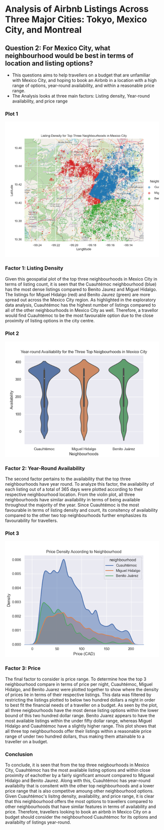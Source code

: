 # Analysis of Airbnb Listings Across Three Major Cities: Tokyo, Mexico City, and Montreal



## **Question 2: For Mexico City, what neighbourhood would be best in terms of location and listing options?** 
 - This questions aims to help travellers on a budget that are unfamiliar with Mexico City, and hoping to book an Airbnb in a location with a high range of options, year-round availability, and within a reasonable price range.
 - The Analysis looks at three main factors: Listing density, Year-round availability, and price range
 
 ### Plot 1
 
 ![ListingDensity](images/Analysis2/Map.png)
 
 ### Factor 1: Listing Density

Given this geospatial plot of the top three neighbourhoods in Mexico City in terms of listing count, it is seen that the Cuauhtémoc neighbourhood (blue)  has the most dense listings compared to Benito Jaurez and Miguel Hidalgo. The listings for Miguel Hidalgo (red) and Benito Jaurez (green) are more spread out across the Mexico City region. As highlighted in the exploratory data analysis, Cuauhtémoc has the highest number of listings compared to all of the other neighbourhoods in Mexico City as well. Therefore, a travellor would find Cuauhtémoc to be the most favourable option due to the close proximity of listing options in the city centre.

### Plot 2

![Availability](images/Analysis2/Availabiltiy.png)

### Factor 2: Year-Round Availability

The second factor pertains to the availability that the top three neighbourhoods have year round. To analyze this factor, the availability of each listing out of a total of 365 days were plotted according to their respective neighbourhood location. From the violin plot, all three neighbourhoods have similar availability in terms of being available throughout the majority of the year. Since Cuauhtémoc is the most favourable in terms of listing density and count, its consitency of availability compared to the other two top neighbourhoods further emphasizes its favourability for travellers.

### Plot 3

![Price](images/Analysis2/PriceDensity.png)

### Factor 3: Price

The final factor to consider is price range. To determine how the top 3 neighbourhood compare in terms of price per night, Cuauhtémoc, Miguel Hidalgo, and Benito Juarez were plotted together to show where the density of prices lie in terms of their respective listings. This data was filtered by restricting the listings plotted to below two hundred dollars a night in order to best fit the financial needs of a traveller on a budget. As seen by the plot, all three neigbourhoods have the most dense listing options within the lower bound of this two hundred dollar range. Benito Juarez appears to have the most available listings within the under fifty dollar range, whereas Miguel Hidalgo and Cuauhtémoc have a slightly higher range. This plot shows that all three top neighbourhoods offer their listings within a reasonable price range of under two hundred dollars, thus making them attainable to a traveller on a budget.

### Conclusion

To conclude, it is seen that from the top three neigbourhoods in Mexico City, Cuauhtémoc has the most available listing options and within close proximity of eachother by a fairly significant amount compared to Migueal Hidalgo and Benito Jaurez. Along with this, Cuauhtémoc has year-round availabilty that is consitent with the other top neighbourhoods and a lower price range that is also competitve amoung other neighbourhood options. Given Cuauhtémoc's lisitng density, availability, and price range, it is clear that this neighbourhood offers the most options to travellers compared to other neighbourhoods that have similar features in terms of availability and price. Therefore, travellers looking to book an airbnb in Mexico City on a budget should consider the neighbourhood Cuauhtémoc for its options and availabilty of listings year-round.
